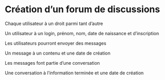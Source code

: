 # Création d’un forum de discussions

Chaque utilisateur à un droit parmi tant d’autre

Un utilisateur à un login, prénom, nom, date de naissance et d’inscription

Les utilisateurs pourront envoyer des messages

Un message à un contenu et une date de création

Les messages font partie d’une conversation

Une conversation à l’information terminée et une date de création
